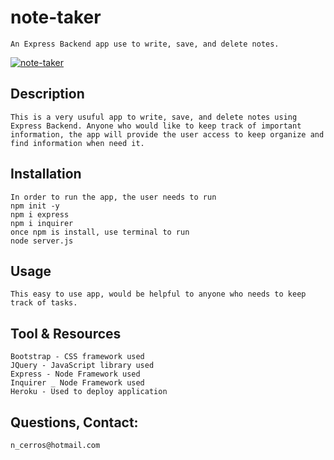 # note-taker
    An Express Backend app use to write, save, and delete notes.

[![note-taker](https://img.youtube.com/vi/n_dkZq_46TLnA/0.jpg)](https://www.youtube.com/watch?v=n_dkZq_46TLnA)



## Description
    This is a very usuful app to write, save, and delete notes using Express Backend. Anyone who would like to keep track of important information, the app will provide the user access to keep organize and find information when need it.

## Installation
    In order to run the app, the user needs to run 
    npm init -y
    npm i express
    npm i inquirer
    once npm is install, use terminal to run 
    node server.js

## Usage
    This easy to use app, would be helpful to anyone who needs to keep track of tasks.

## Tool & Resources
    Bootstrap - CSS framework used
    JQuery - JavaScript library used
    Express - Node Framework used
    Inquirer _ Node Framework used
    Heroku - Used to deploy application

## Questions, Contact:
    n_cerros@hotmail.com    
